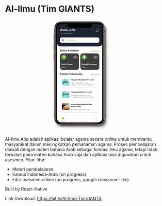 # Al-Ilmu (Tim GIANTS)

<p align="center"><img src="https://github.com/Aziz8860/Al-Ilmu-App/blob/main/Screenshot.png"></p>

Al-Ilmu App adalah aplikasi belajar agama secara _online_ untuk membantu masyarakat dalam meningkatkan pemahaman agama. Proses pembelajaran diawali dengan materi bahasa Arab sebagai fondasi ilmu agama, tetapi tidak terbatas pada materi bahasa Arab saja dan aplikasi bisa digunakan untuk asesmen. Fitur-fitur:
- Materi pembelajaran
- Kamus Indonesia-Arab (on progress)
- Fitur asesmen online (on progress, google classroom-like)

Built by React-Native

Link Download: https://bit.ly/Al-Ilmu-TimGIANTS
